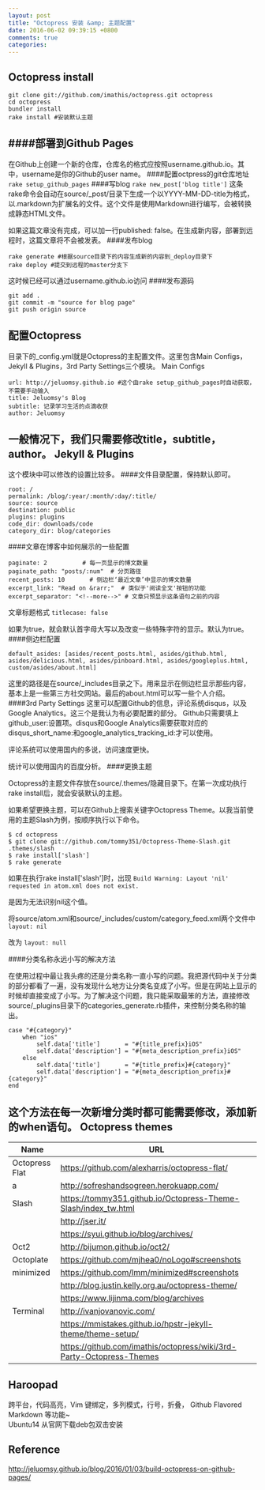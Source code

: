 ```yaml
---
layout: post
title: "Octopress 安装 &amp; 主题配置"
date: 2016-06-02 09:39:15 +0800
comments: true
categories: 
---
```

Octopress install
---
```
git clone git://github.com/imathis/octopress.git octopress
cd octopress
bundler install
rake install #安装默认主题
```
####部署到Github Pages
---
在Github上创建一个新的仓库，仓库名的格式应按照username.github.io。其中，username是你的Github的user name。
####配置octpress的git仓库地址
`rake setup_github_pages`
####写blog
`rake new_post['blog title']`
这条rake命令会自动在source/_post/目录下生成一个以YYYY-MM-DD-title为格式，以.markdown为扩展名的文件。这个文件是使用Markdown进行编写，会被转换成静态HTML文件。

如果这篇文章没有完成，可以加一行published: false。在生成新内容，部署到远程时，这篇文章将不会被发表。
####发布blog
```
rake generate #根据source目录下的内容生成新的内容到_deploy目录下
rake deploy #提交到远程的master分支下
```
这时候已经可以通过username.github.io访问
####发布源码
```
git add .
git commit -m "source for blog page"
git push origin source
```
配置Octopress
---
目录下的_config.yml就是Octopress的主配置文件。这里包含Main Configs，Jekyll & Plugins，3rd Party Settings三个模块。
Main Configs
```
url: http://jeluomsy.github.io #这个由rake setup_github_pages时自动获取，不需要手动输入
title: Jeluomsy's Blog
subtitle: 记录学习生活的点滴收获
author: Jeluomsy
```
一般情况下，我们只需要修改title，subtitle，author。
Jekyll & Plugins
---
这个模块中可以修改的设置比较多。
####文件目录配置，保持默认即可。
```
root: /
permalink: /blog/:year/:month/:day/:title/
source: source
destination: public
plugins: plugins
code_dir: downloads/code
category_dir: blog/categories
```
####文章在博客中如何展示的一些配置
```
paginate: 2          # 每一页显示的博文数量
paginate_path: "posts/:num"  # 分页路径
recent_posts: 10       # 侧边栏‘最近文章’中显示的博文数量
excerpt_link: "Read on &rarr;"  # 类似于'阅读全文'按钮的功能
excerpt_separator: "<!--more-->" # 文章只预显示这条语句之前的内容
```
文章标题格式
`titlecase: false`

如果为true，就会默认首字母大写以及改变一些特殊字符的显示。默认为true。
####侧边栏配置
```
default_asides: [asides/recent_posts.html, asides/github.html, asides/delicious.html, asides/pinboard.html, asides/googleplus.html, custom/asides/about.html]
```
这里的路径是在source/_includes目录之下。用来显示在侧边栏显示那些内容，基本上是一些第三方社交网站。最后的about.html可以写一些个人介绍。
####3rd Party Settings
这里可以配置Github的信息，评论系统disqus，以及Google Analytics。这三个是我认为有必要配置的部分。 Github只需要填上github_user:设置项。disqus和Google Analytics需要获取对应的disqus_short_name:和google_analytics_tracking_id:才可以使用。

评论系统可以使用国内的多说，访问速度更快。

统计可以使用国内的百度分析。
####更换主题

Octopress的主题文件存放在source/.themes/隐藏目录下。在第一次成功执行rake install后，就会安装默认的主题。

如果希望更换主题，可以在Github上搜索关键字Octopress Theme。以我当前使用的主题Slash为例，按顺序执行以下命令。
```
$ cd octopress
$ git clone git://github.com/tommy351/Octopress-Theme-Slash.git .themes/slash
$ rake install['slash']
$ rake generate
```
如果在执行rake install['slash']时，出现
`Build Warning: Layout 'nil' requested in atom.xml does not exist.`

是因为无法识别nil这个值。

将source/atom.xml和source/_includes/custom/category_feed.xml两个文件中
`layout: nil`

改为
`layout: null`

####分类名称永远小写的解决方法

在使用过程中最让我头疼的还是分类名称一直小写的问题。我把源代码中关于分类的部分都看了一遍，没有发现什么地方让分类名变成了小写。但是在网站上显示的时候却直接变成了小写。为了解决这个问题，我只能采取最笨的方法，直接修改source/_plugins目录下的categories_generate.rb插件，来控制分类名称的输出。
```
case "#{category}"
    when "ios"
        self.data['title']       = "#{title_prefix}iOS"
        self.data['description'] = "#{meta_description_prefix}iOS"
    else
        self.data['title']       = "#{title_prefix}#{category}"
        self.data['description'] = "#{meta_description_prefix}#{category}"
end
```
这个方法在每一次新增分类时都可能需要修改，添加新的when语句。
Octopress themes
---
| Name	| URL	|
| --- 	|  --- 	|
| Octopress Flat | https://github.com/alexharris/octopress-flat/ |
|	a	|	http://sofreshandsogreen.herokuapp.com/	|
| Slash | https://tommy351.github.io/Octopress-Theme-Slash/index_tw.html |
| | http://jser.it/ |
| | https://syui.github.io/blog/archives/ |
| Oct2 | http://bijumon.github.io/oct2/ |
| Octoplate | https://github.com/mjhea0/noLogo#screenshots |
| minimized | https://github.com/lmm/minimized#screenshots |
| | http://blog.justin.kelly.org.au/octopress-theme/ |
| | https://www.lijinma.com/blog/archives |
| Terminal | http://ivanjovanovic.com/ |
| | https://mmistakes.github.io/hpstr-jekyll-theme/theme-setup/ |
|| https://github.com/imathis/octopress/wiki/3rd-Party-Octopress-Themes |
Haroopad
---
跨平台，代码高亮，Vim 键绑定，多列模式，行号，折叠， Github Flavored Markdown 等功能~  
Ubuntu14 从官网下载deb包双击安装  


Reference
---
http://jeluomsy.github.io/blog/2016/01/03/build-octopress-on-github-pages/

